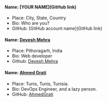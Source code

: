 
#### Name: [YOUR NAME](GitHub link)
- Place: City, State, Country
- Bio: Who are you?
- GitHub: [GitHub account name](GitHub link)



#### Name: [Devesh Mehra](https://github.com/MehraDevesh2022)
- Place: Pithoragarh, India
- Bio: Web developer 
- Github: [Devesh Mehra](https://github.com/MehraDevesh2022)

#### Name: [Ahmed Grati](https://github.com/AhmedGrati)
- Place: Tunis, Tunis, Tunisia.
- Bio: DevOps Engineer, and a lazy person.
- GitHub: [AhmedGrati](https://github.com/AhmedGrati)
